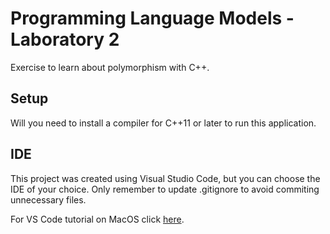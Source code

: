 # Programming Language Models - Laboratory 2

Exercise to learn about polymorphism with C++.

## Setup

Will you need to install a compiler for C++11 or later to run this application.

## IDE

This project was created using Visual Studio Code, but you can choose the IDE of your choice. Only remember to update .gitignore to avoid commiting unnecessary files.

For VS Code tutorial on MacOS click [here](https://code.visualstudio.com/docs/cpp/config-clang-mac).
